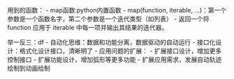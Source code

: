 用到的函数：
    - map函数:python内置函数
      - map(function, iterable, ...)：第一个参数是一个函数名字，第二个参数是一个迭代类型（如列表）
      - 返回一个将 function 应用于 iterable 中每一项并输出其结果的迭代器。

举一反三：df
    - 自动化思维：数据和功能分离，数据驱动的自动运行
    - 接口化设计：格式化设计接口，清晰明了
    - 应用问题的扩展：
      - 扩展接口设计，增加更多控制接口
      - 扩展功能设计，增加弧形等更多功能
      - 扩展应用需求，发展自动轨迹绘制到动画绘制